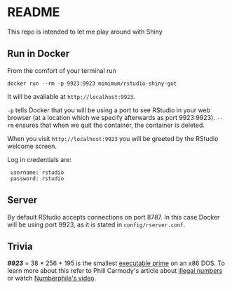README
=========

This repo is intended to let me play around with Shiny


Run in Docker
-------------

From the comfort of your terminal run
```
docker run --rm -p 9923:9923 mimimum/rstudio-shiny-got
```
It will be avaliable at `http://localhost:9923`.

`-p` tells Docker that you will be using a port to see RStudio in your web browser (at a location which we specify afterwards as port 9923:9923).
`--rm` ensures that when we quit the container, the container is deleted.

When you visit `http://localhost:9923` you will be greeted by the RStudio welcome screen.

Log in credentials are:

```
 username: rstudio
 password: rstudio
```

Server
--------------

By default RStudio accepts connections on port 8787. In this case Docker will be using port 9923, as it is stated in `config/rserver.conf`.

Trivia
------
***9923*** = 38 * 256 + 195 is the smallest [executable prime] on an x86 DOS. To learn more about this refer to Phill Carmody's article about [illegal numbers]
or watch [Numberphile's video].


[on exversion]: https://www.exversion.com/data/view/YVCREKZP14Y2XXC
[this repo]: https://github.com/chrisalbon/war_of_the_five_kings_dataset/
[executable prime]: http://primes.utm.edu/glossary/page.php?sort=ExecutablePrime
[Illegal numbers]: http://fatphil.org/maths/illegal.html
[Numberphile's video]: https://www.youtube.com/watch?v=wo19Y4tw0l8
